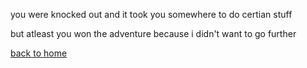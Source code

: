 you were knocked out and it took you somewhere to do certian stuff

but atleast you won the adventure because i didn't want to go further

[back to home](home.md)